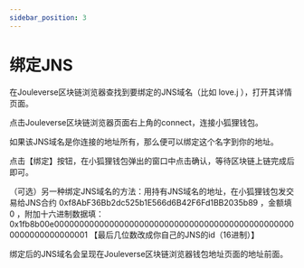 ```yaml
---
sidebar_position: 3
---
```


# 绑定JNS

在Jouleverse区块链浏览器查找到要绑定的JNS域名（比如 love.j ），打开其详情页面。

点击Jouleverse区块链浏览器页面右上角的connect，连接小狐狸钱包。

如果该JNS域名是你连接的地址所有，那么便可以绑定这个名字到你的地址。

点击【绑定】按钮，在小狐狸钱包弹出的窗口中点击确认，等待区块链上链完成后即可。

（可选）另一种绑定JNS域名的方法：用持有JNS域名的地址，在小狐狸钱包发交易给JNS合约 0xf8AbF36Bb2dc525b1E566d6B42F6Fd1BB2035b89 ，金额填 0 ，附加十六进制数据填：
0x1fb8b00e0000000000000000000000000000000000000000000000000000000000000001 【最后几位数改成你自己的JNS的id（16进制）】

绑定后的JNS域名会呈现在Jouleverse区块链浏览器钱包地址页面的地址前面。
